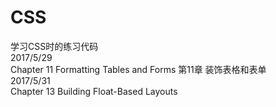 # CSS

学习CSS时的练习代码  
2017/5/29  
Chapter 11  Formatting Tables and Forms 第11章 装饰表格和表单  
2017/5/31  
Chapter 13  Building Float-Based Layouts  
